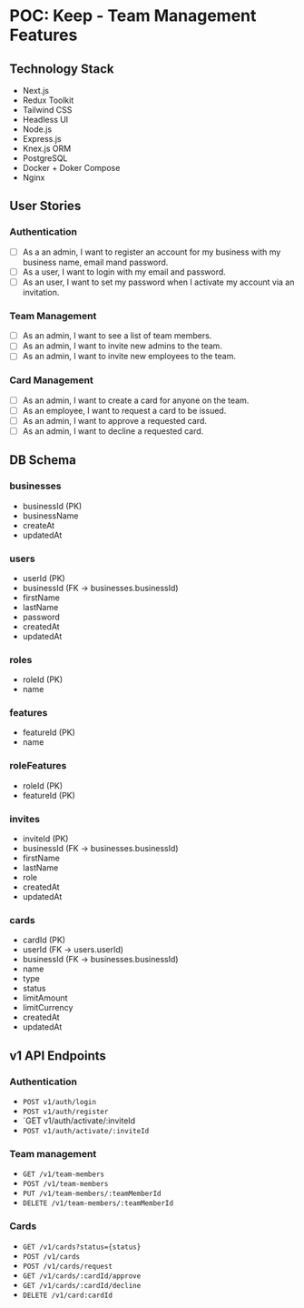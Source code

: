 # POC: Keep - Team Management Features

## Technology Stack
- Next.js
- Redux Toolkit
- Tailwind CSS
- Headless UI
- Node.js
- Express.js
- Knex.js ORM
- PostgreSQL
- Docker + Doker Compose
- Nginx

## User Stories

### Authentication
- [ ] As a an admin, I want to register an account for my business with my business name, email mand password.
- [ ] As a user, I want to login with my email and password.
- [ ] As an user, I want to set my password when I activate my account via an invitation. 

### Team Management
- [ ] As an admin, I want to see a list of team members.
- [ ] As an admin, I want to invite new admins to the team.
- [ ] As an admin, I want to invite new employees to the team.

### Card Management
- [ ] As an admin, I want to create a card for anyone on the team.
- [ ] As an employee, I want to request a card to be issued.
- [ ] As an admin, I want to approve a requested card.
- [ ] As an admin, I want to decline a requested card.

## DB Schema
### businesses
- businessId (PK)
- businessName
- createAt
- updatedAt

### users
- userId (PK)
- businessId (FK -> businesses.businessId)
- firstName
- lastName
- password
- createdAt
- updatedAt

### roles
- roleId (PK)
- name

### features
- featureId (PK)
- name

### roleFeatures
- roleId (PK)
- featureId (PK)

### invites
- inviteId (PK)
- businessId (FK -> businesses.businessId)
- firstName
- lastName
- role
- createdAt
- updatedAt

### cards
- cardId (PK)
- userId (FK -> users.userId)
- businessId (FK -> businesses.businessId)
- name
- type
- status
- limitAmount
- limitCurrency
- createdAt
- updatedAt

## v1 API Endpoints
### Authentication
- `POST v1/auth/login`
- `POST v1/auth/register`
- `GET v1/auth/activate/:inviteId
- `POST v1/auth/activate/:inviteId`

### Team management
- `GET /v1/team-members`
- `POST /v1/team-members`
- `PUT /v1/team-members/:teamMemberId`
- `DELETE /v1/team-members/:teamMemberId`

### Cards
- `GET /v1/cards?status={status}`
- `POST /v1/cards`
- `POST /v1/cards/request`
- `GET /v1/cards/:cardId/approve`
- `GET /v1/cards/:cardId/decline`
- `DELETE /v1/card:cardId`


